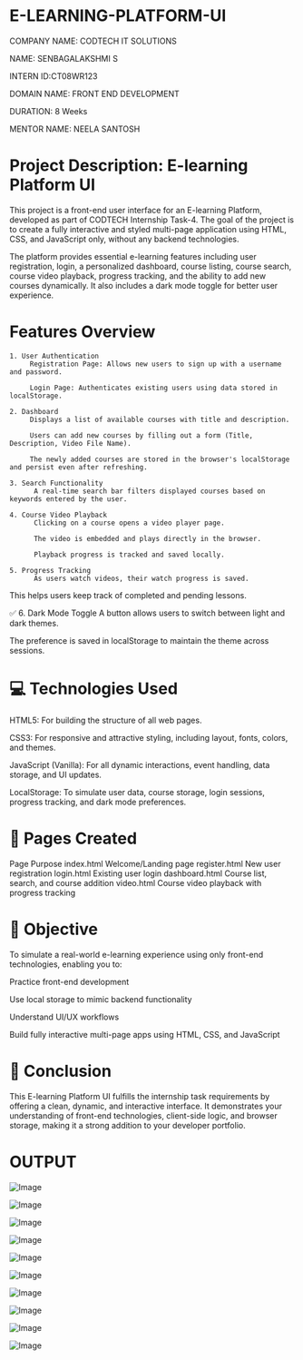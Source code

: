 # E-LEARNING-PLATFORM-UI

COMPANY NAME: CODTECH IT SOLUTIONS

NAME: SENBAGALAKSHMI S

INTERN ID:CT08WR123

DOMAIN NAME: FRONT END DEVELOPMENT

DURATION: 8 Weeks

MENTOR NAME: NEELA SANTOSH

# Project Description: E-learning Platform UI
This project is a front-end user interface for an E-learning Platform, developed as part of CODTECH Internship Task-4. The goal of the project is to create a fully interactive and styled multi-page application using HTML, CSS, and JavaScript only, without any backend technologies.

The platform provides essential e-learning features including user registration, login, a personalized dashboard, course listing, course search, course video playback, progress tracking, and the ability to add new courses dynamically. It also includes a dark mode toggle for better user experience.

#  Features Overview
    1. User Authentication
         Registration Page: Allows new users to sign up with a username and password.

         Login Page: Authenticates existing users using data stored in localStorage.

    2. Dashboard
         Displays a list of available courses with title and description.

         Users can add new courses by filling out a form (Title, Description, Video File Name).

         The newly added courses are stored in the browser's localStorage and persist even after refreshing.

    3. Search Functionality
          A real-time search bar filters displayed courses based on keywords entered by the user.

    4. Course Video Playback
          Clicking on a course opens a video player page.

          The video is embedded and plays directly in the browser.

          Playback progress is tracked and saved locally.

    5. Progress Tracking
          As users watch videos, their watch progress is saved.

This helps users keep track of completed and pending lessons.

✅ 6. Dark Mode Toggle
A button allows users to switch between light and dark themes.

The preference is saved in localStorage to maintain the theme across sessions.

# 💻 Technologies Used
HTML5: For building the structure of all web pages.

CSS3: For responsive and attractive styling, including layout, fonts, colors, and themes.

JavaScript (Vanilla): For all dynamic interactions, event handling, data storage, and UI updates.

LocalStorage: To simulate user data, course storage, login sessions, progress tracking, and dark mode preferences.

# 📄 Pages Created
Page	Purpose
index.html	Welcome/Landing page
register.html	New user registration
login.html	Existing user login
dashboard.html	Course list, search, and course addition
video.html	Course video playback with progress tracking

# 🎯 Objective
To simulate a real-world e-learning experience using only front-end technologies, enabling you to:

Practice front-end development

Use local storage to mimic backend functionality

Understand UI/UX workflows

Build fully interactive multi-page apps using HTML, CSS, and JavaScript

# 🏁 Conclusion
This E-learning Platform UI fulfills the internship task requirements by offering a clean, dynamic, and interactive interface. It demonstrates your understanding of front-end technologies, client-side logic, and browser storage, making it a strong addition to your developer portfolio.

# OUTPUT

![Image](https://github.com/user-attachments/assets/9fc869a4-4697-4225-b0df-6c6687327d6e)

![Image](https://github.com/user-attachments/assets/7bea0871-7405-4e3c-a287-98a86c5c8f50)

![Image](https://github.com/user-attachments/assets/7d5d39f0-503c-4f0e-8bb8-fe943356a8c3)

![Image](https://github.com/user-attachments/assets/a1245d50-c53c-4f93-a593-916da569975e)

![Image](https://github.com/user-attachments/assets/4a90e0a4-cac7-4ac0-9c0c-164c0d98a80d)

![Image](https://github.com/user-attachments/assets/2bf69490-2639-4072-a528-479a0f412494)

![Image](https://github.com/user-attachments/assets/3a51a1b1-f12a-49cb-b266-769b19e035fa)

![Image](https://github.com/user-attachments/assets/bd0dd852-5306-470c-b6af-b82c6264a8c9)

![Image](https://github.com/user-attachments/assets/c4e290c3-12aa-4deb-8a1c-c2bd87b4ffa5)

![Image](https://github.com/user-attachments/assets/3a7e62b8-3abc-4ec6-80da-6fee71a6a7bc)

